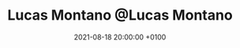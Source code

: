 ---
layout: post_layout
title:  "Lucas Montano @Lucas Montano"
date:   2021-08-18 20:00:00 +0100
categories: podcast
youtube: https://www.youtube.com/watch?v=8iRDbYkpOgA
twitch: 
instagram: lucasmontano
picture: "005"
---